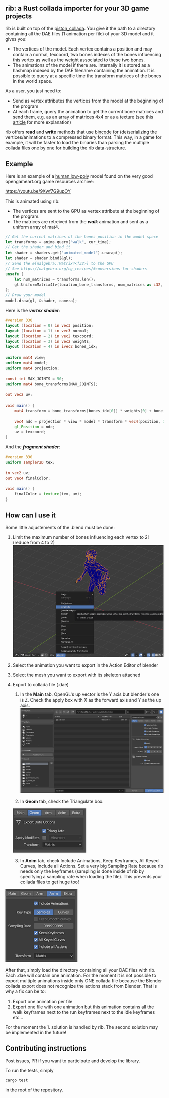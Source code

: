 ## rib: a Rust collada importer for your 3D game projects

rib is built on top of the [piston_collada](https://github.com/PistonDevelopers/piston_collada).
You give it the path to a directory containing all the DAE files (1 animation per file) of your 3D model
and it gives you:
- The vertices of the model. Each vertex contains a position and may contain a normal, texcoord, two bones indexes of the bones influencing this vertex as well as the weight associated to these two bones.
- The animations of the model if there are. Internally it is stored as a hashmap indexed by the DAE filename containing the animation. It is possible to query at a specific time the transform matrices of the bones in the world space.

As a user, you just need to:
- Send as vertex attributes the vertices from the model at the beginning of the program
- At each frame, query the animation to get the current bone matrices and send them, e.g. as an array of matrices 4x4 or as a texture (see this [article](https://developer.nvidia.com/gpugems/gpugems3/part-i-geometry/chapter-2-animated-crowd-rendering) for more explanation)

rib offers **read** and **write** methods that use [bincode]() for (de)serializing the vertices/animations to a compressed binary format. This way, in a game for example, it will be faster to load the binaries than parsing the multiple collada files one by one for building the rib data-structure.

## Example

Here is an example of a [human low-poly](https://opengameart.org/content/animated-human-low-poly) model found on the very good opengameart.org game resources archive:

https://youtu.be/9Xwf7G9upOY

This is animated using rib:
- The vertices are sent to the GPU as vertex attribute at the beginning of the program.
- The matrices are retreived from the ***walk*** animation and sent as a uniform array of mat4.

```rust
// Get the current matrices of the bones position in the model space
let transforms = anims.query("walk", cur_time);
// Get the shader and bind it
let shader = shaders.get("animated_model").unwrap();
let shader = shader.bind(&gl);
// Send the &[nalgebra::Matrix4<f32>] to the GPU
// See https://nalgebra.org/cg_recipes/#conversions-for-shaders
unsafe {
    let num_matrices = transforms.len();
    gl.UniformMatrix4fv(location_bone_transforms, num_matrices as i32, gl::FALSE, transforms.as_slice().as_ptr() as *const f32);
};
// Draw your model
model.draw(gl, &shader, camera);
```

Here is the ***vertex shader***:
```glsl
#version 330
layout (location = 0) in vec3 position;
layout (location = 1) in vec3 normal;
layout (location = 2) in vec2 texcoord;
layout (location = 3) in vec2 weights;
layout (location = 4) in ivec2 bones_idx;

uniform mat4 view;
uniform mat4 model;
uniform mat4 projection;

const int MAX_JOINTS = 50;
uniform mat4 bone_transforms[MAX_JOINTS];

out vec2 uv;

void main() {
    mat4 transform = bone_transforms[bones_idx[0]] * weights[0] + bone_transforms[bones_idx[1]] * weights[1];

    vec4 ndc = projection * view * model * transform * vec4(position, 1);
    gl_Position = ndc;
    uv = texcoord;
}
```

And the ***fragment shader***:
```glsl
#version 330
uniform sampler2D tex;

in vec2 uv;
out vec4 finalColor;

void main() {
    finalColor = texture(tex, uv);
}
```

## How can I use it

Some little adjustements of the .blend must be done:
1. Limit the maximum number of bones influencing each vertex to 2! (reduce from 4 to 2)
![Limit the number of bones influencing a vertex](https://github.com/bmatthieu3/rib/blob/master/misc/weights.png)
2. Select the animation you want to export in the Action Editor of blender
3. Select the mesh you want to export with its skeleton attached
3. Export to collada file (.dae)
    1. In the **Main** tab. OpenGL's up vector is the Y axis but blender's one is Z. Check the apply box with X as the forward axis and Y as the up axis.
    ![change up axis](https://github.com/bmatthieu3/rib/blob/master/misc/main.png)
    
    2. In **Geom** tab, check the Triangulate box.
    
    ![enable triangulation](https://github.com/bmatthieu3/rib/blob/master/misc/geom.png)
    
    3. In **Anim** tab, check Include Animations, Keep Keyframes, All Keyed Curves, Include all Actions. Set a very big Sampling Rate because rib needs only the keyframes (sampling is done inside of rib by specifying a sampling rate when loading the file). This prevents your collada files to get huge too!

![anim options](https://github.com/bmatthieu3/rib/blob/master/misc/anim.png)

After that, simply load the directory containing all your DAE files with rib. Each .dae will contain one animation. For the moment it is not possible to export multiple animations inside only ONE collada file because the Blender collada export does not recognize the actions stack from Blender. That is why a fix can be to:
1. Export one animation per file
2. Export one file with one animation but this animation contains all the walk keyframes next to the run keyframes next to the idle keyframes etc...

For the moment the 1. solution is handled by rib. The second solution may be implemented in the future!

## Contributing instructions

Post issues, PR if you want to participate and develop the library.

To run the tests, simply

```bash
cargo test
```

in the root of the repository.
